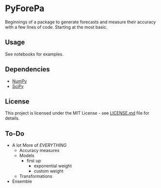 # PyForePa #
Beginnings of a package to generate forecasts and measure their accuracy with a few lines of code. Starting at the most basic.

## Usage ##
See notebooks for examples.

## Dependencies ##
  * [NumPy](http://www.numpy.org)
  * [SciPy](http://www.scipy.org)
  
## License ##
This project is licensed under the MIT License - see [LICENSE.md](http://www.github.com/jdee-smith/PyForePa/blob/master/LICENSE) file for details.

## To-Do
  * A lot More of *EVERYTHING*
      * Accuracy measures
      * Models
    	  * first up
        	  * exponential weight
        	  * custom weight
      * Transformations
  * Ensemble
